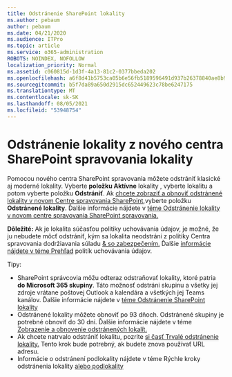 ```yaml
---
title: Odstránenie SharePoint lokality
ms.author: pebaum
author: pebaum
ms.date: 04/21/2020
ms.audience: ITPro
ms.topic: article
ms.service: o365-administration
ROBOTS: NOINDEX, NOFOLLOW
localization_priority: Normal
ms.assetid: c060815d-1d3f-4a13-81c2-0377bbeda202
ms.openlocfilehash: a6f8d41b5753ca05b6e56fb5189596491d937b26378840ae8b9cbc8d74afb042
ms.sourcegitcommit: b5f7da89a650d2915dc652449623c78be6247175
ms.translationtype: MT
ms.contentlocale: sk-SK
ms.lasthandoff: 08/05/2021
ms.locfileid: "53948754"
---
```

# <a name="delete-a-site-from-the-new-sharepoint-admin-center"></a>Odstránenie lokality z nového centra SharePoint spravovania lokality

Pomocou nového centra SharePoint spravovania môžete odstrániť klasické aj moderné lokality. Vyberte **položku Aktívne** lokality , vyberte lokalitu a potom vyberte položku **Odstrániť**. Ak [chcete zobraziť a obnoviť odstránené lokality v novom Centre spravovania SharePoint,](https://docs.microsoft.com/sharepoint/view-and-restore-deleted-sites-in-new-admin-center)vyberte položku **Odstránené lokality**. Ďalšie informácie nájdete v [téme Odstránenie lokality v novom centre spravovania SharePoint spravovania.](https://docs.microsoft.com/sharepoint/delete-site-collection#delete-a-site-in-the-new-sharepoint-admin-center)

**Dôležité:** Ak je lokalita súčasťou politiky uchovávania údajov, je možné, že ju nebudete môcť odstrániť, kým sa lokalita neodstráni z politiky Centra spravovania dodržiavania súladu [ &amp; so zabezpečením.](https://protection.office.com/?rfr=AdminCenter#/homepage) Ďalšie [informácie nájdete v téme Prehľad](https://docs.microsoft.com/microsoft-365/compliance/retention-policies) politík uchovávania údajov. 

Tipy:
- SharePoint správcovia môžu odteraz odstraňovať lokality, ktoré patria **do Microsoft 365 skupiny**. Táto možnosť odstráni skupinu a všetky jej zdroje vrátane poštovej Outlook a kalendára a všetkých jej Teams kanálov. Ďalšie informácie nájdete v [téme Odstránenie SharePoint lokality](https://docs.microsoft.com/sharepoint/manage-sites-in-new-admin-center#delete-a-site)
- Odstránené lokality môžete obnoviť po 93 dňoch. Odstránené skupiny je potrebné obnoviť do 30 dní. Ďalšie informácie nájdete v téme [Zobrazenie a obnovenie odstránených lokalít.](https://docs.microsoft.com/sharepoint/view-and-restore-deleted-sites-in-new-admin-center)
- Ak chcete natrvalo odstrániť lokalitu, pozrite [si časť Trvalé odstránenie lokality.](https://docs.microsoft.com/sharepoint/delete-site-collection#permanently-delete-a-site) Tento krok bude potrebný, ak budete znova používať URL adresu. 
- Informácie o odstránení podlokality nájdete v téme Rýchle kroky odstránenia lokality [alebo podlokality](https://support.office.com/article/Delete-a-SharePoint-site-or-subsite-bc37b743-0cef-475e-9a8c-8fc4d40179fb#__bkmkshortcut)
